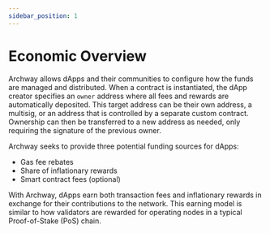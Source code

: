 ```yaml
---
sidebar_position: 1
---
```


# Economic Overview

Archway allows dApps and their communities to configure how the funds are managed and distributed. When a contract is instantiated, the dApp creator specifies an `owner` address where all fees and rewards are automatically deposited. This target address can be their own address, a multisig, or an address that is controlled by a separate custom contract. Ownership can then be transferred to a new address as needed, only requiring the signature of the previous owner. 
 
Archway seeks to provide three potential funding sources for dApps:

- Gas fee rebates 
- Share of inflationary rewards
- Smart contract fees (optional)

With Archway, dApps earn both transaction fees and inflationary rewards in exchange for their contributions to the network. This earning model is similar to how validators are rewarded for operating nodes in a typical Proof-of-Stake (PoS) chain.


